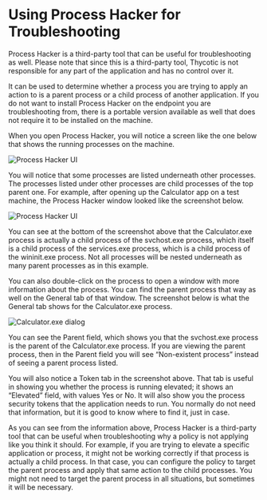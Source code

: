 [title]: # (Using Process Hacker for Troubleshooting)
[tags]: # (process hacker)
[priority]: # (10005)
# Using Process Hacker for Troubleshooting

Process Hacker is a third-party tool that can be useful for troubleshooting as well.  Please note that since this is a third-party tool, Thycotic is not responsible for any part of the application and has no control over it.

It can be used to determine whether a process you are trying to apply an action to is a parent process or a child process of another application.  If you do not want to install Process Hacker on the endpoint you are troubleshooting from, there is a portable version available as well that does not require it to be installed on the machine.

When you open Process Hacker, you will notice a screen like the one below that shows the running processes on the machine.

![Process Hacker UI](images/ts_proc_hacker.png)

You will notice that some processes are listed underneath other processes.  The processes listed under other processes are child processes of the top parent one.  For example, after opening up the Calculator app on a test machine, the Process Hacker window looked like the screenshot below.

![Process Hacker UI](images/ts_proc_hacker_2.png)

You can see at the bottom of the screenshot above that the Calculator.exe process is actually a child process of the svchost.exe process, which itself is a child process of the services.exe process, which is a child process of the wininit.exe process.  Not all processes will be nested underneath as many parent processes as in this example.

You can also double-click on the process to open a window with more information about the process.  You can find the parent process that way as well on the General tab of that window.  The screenshot below is what the General tab shows for the Calculator.exe process.

![Calculator.exe dialog](images/ts_proc_hacker_3.png)

You can see the Parent field, which shows you that the svchost.exe process is the parent of the Calculator.exe process.  If you are viewing the parent process, then in the Parent field you will see “Non-existent process” instead of seeing a parent process listed.

You will also notice a Token tab in the screenshot above.  That tab is useful in showing you whether the process is running elevated; it shows an “Elevated” field, with values Yes or No. It will also show you the process security tokens that the application needs to run.  You normally do not need that information, but it is good to know where to find it, just in case.

As you can see from the information above, Process Hacker is a third-party tool that can be useful when troubleshooting why a policy is not applying like you think it should.  For example, if you are trying to elevate a specific application or process, it might not be working correctly if that process is actually a child process.  In that case, you can configure the policy to target the parent process and apply that same action to the child processes.  You might not need to target the parent process in all situations, but sometimes it will be necessary.